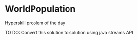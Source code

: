 # WorldPopulation
Hyperskill problem of the day

TO DO:
Convert this solution to solution using java streams API
